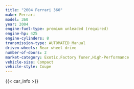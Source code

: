 ```yaml
---
title: "2004 Ferrari 360"
make: Ferrari
model: 360
year: 2004
engine-fuel-type: premium unleaded (required)
engine-hp: 425
engine-cylinders: 8
transmission-type: AUTOMATED_Manual
driven-wheels: Rear wheel drive
number-of-doors: 2
market-category: Exotic,Factory Tuner,High-Performance
vehicle-size: Compact
vehicle-style: Coupe
---
```


{{< car_info >}}
